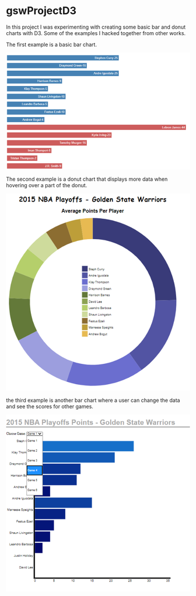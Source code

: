 # gswProjectD3


In this project I was experimenting with creating some basic bar and donut charts with D3.
Some of the examples
I hacked together from other works.

The first example is a basic bar chart.

![bar chart 1](bar1.png)

The second example is a donut chart that displays
more data when hovering over a part of the donut.

![donut chart 1](donut1.png)

the third example is another bar chart where a user can
 change the data and see the scores for other games.
 
 ![bar chart 2](bar2.png)
